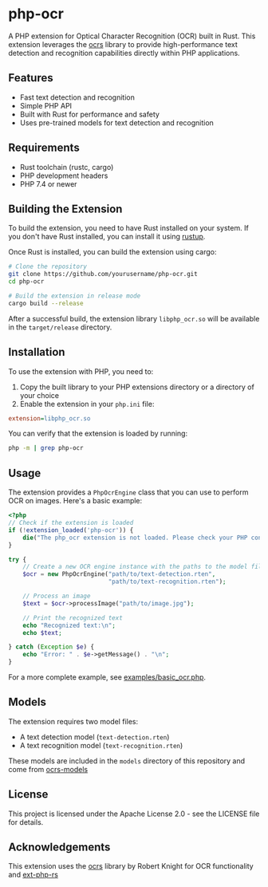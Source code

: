 # php-ocr

A PHP extension for Optical Character Recognition (OCR) built in Rust. This extension leverages the [ocrs](https://github.com/robertknight/ocrs) library to provide high-performance text detection and recognition capabilities directly within PHP applications.

## Features

- Fast text detection and recognition
- Simple PHP API
- Built with Rust for performance and safety
- Uses pre-trained models for text detection and recognition

## Requirements

- Rust toolchain (rustc, cargo)
- PHP development headers
- PHP 7.4 or newer

## Building the Extension

To build the extension, you need to have Rust installed on your system. If you don't have Rust installed, you can install it using [rustup](https://rustup.rs/).

Once Rust is installed, you can build the extension using cargo:

```bash
# Clone the repository
git clone https://github.com/yourusername/php-ocr.git
cd php-ocr

# Build the extension in release mode
cargo build --release
```

After a successful build, the extension library `libphp_ocr.so` will be available in the `target/release` directory.

## Installation

To use the extension with PHP, you need to:

1. Copy the built library to your PHP extensions directory or a directory of your choice
2. Enable the extension in your `php.ini` file:

```ini
extension=libphp_ocr.so
```

You can verify that the extension is loaded by running:

```bash
php -m | grep php-ocr
```

## Usage

The extension provides a `PhpOcrEngine` class that you can use to perform OCR on images. Here's a basic example:

```php
<?php
// Check if the extension is loaded
if (!extension_loaded('php-ocr')) {
    die("The php_ocr extension is not loaded. Please check your PHP configuration.\n");
}

try {
    // Create a new OCR engine instance with the paths to the model files
    $ocr = new PhpOcrEngine("path/to/text-detection.rten", 
                            "path/to/text-recognition.rten");

    // Process an image
    $text = $ocr->processImage("path/to/image.jpg");

    // Print the recognized text
    echo "Recognized text:\n";
    echo $text;

} catch (Exception $e) {
    echo "Error: " . $e->getMessage() . "\n";
}
```

For a more complete example, see [examples/basic_ocr.php](examples/basic_ocr.php).

## Models

The extension requires two model files:
- A text detection model (`text-detection.rten`)
- A text recognition model (`text-recognition.rten`)

These models are included in the `models` directory of this repository and come from [ocrs-models](https://github.com/robertknight/ocrs-models)

## License

This project is licensed under the Apache License 2.0 - see the LICENSE file for details.

## Acknowledgements

This extension uses the [ocrs](https://github.com/robertknight/ocrs) library by Robert Knight for OCR functionality and [ext-php-rs](https://github.com/davidcole1340/ext-php-rs)